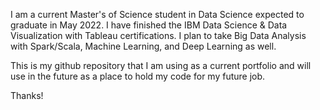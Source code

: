 I am a current Master's of Science student in Data Science expected to graduate in May 2022.  I have finished the IBM Data Science & Data Visualization with Tableau certifications.  I plan to take Big Data Analysis with Spark/Scala,  Machine Learning, and Deep Learning as well.  

This is my github repository that I am using as a current portfolio and will use in the future as a place to hold my code for my future job.

Thanks!

<!---
viettwoone/viettwoone is a ✨ special ✨ repository because its `README.md` (this file) appears on your GitHub profile.
You can click the Preview link to take a look at your changes.
--->
